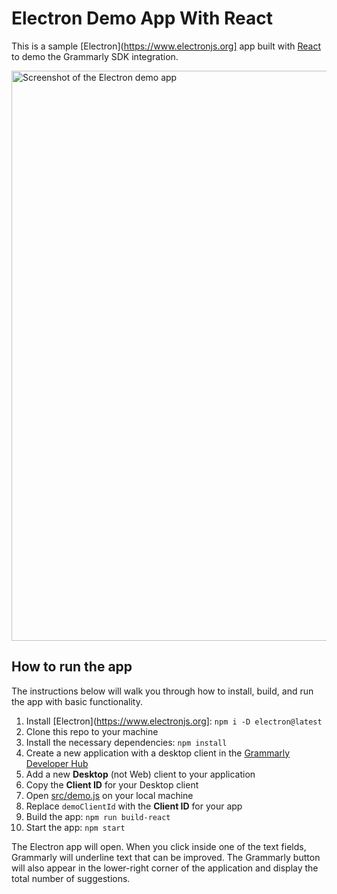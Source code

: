 # Electron Demo App With React

This is a sample [Electron](https://www.electronjs.org] app built with [React](https://reactjs.org) to demo the Grammarly SDK integration.

<img width="912" alt="Screenshot of the Electron demo app" src="https://user-images.githubusercontent.com/3940962/153027023-2e726d27-6996-4075-bcda-9c70b9840662.png">

## How to run the app

The instructions below will walk you through how to install, build, and run the app with basic functionality.

1. Install [Electron](https://www.electronjs.org]: `npm i -D electron@latest`
1. Clone this repo to your machine
1. Install the necessary dependencies: `npm install`
1. Create a new application with a desktop client in the [Grammarly Developer Hub](https://developer.grammarly.com/apps)
1. Add a new **Desktop** (not Web) client to your application
1. Copy the **Client ID** for your Desktop client
1. Open [src/demo.js](src/demo.js) on your local machine
1. Replace `demoClientId` with the **Client ID** for your app
1. Build the app: `npm run build-react`
1. Start the app: `npm start`

The Electron app will open. When you click inside one of the text fields, Grammarly will underline text that can be improved. The Grammarly button will also appear in the lower-right corner of the application and display the total number of suggestions. 

